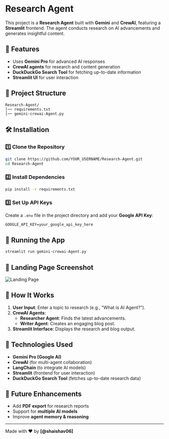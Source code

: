 # Research Agent

This project is a **Research Agent** built with **Gemini** and **CrewAI**, featuring a **Streamlit** frontend. The agent conducts research on AI advancements and generates insightful content.

## 🚀 Features
- Uses **Gemini Pro** for advanced AI responses
- **CrewAI agents** for research and content generation
- **DuckDuckGo Search Tool** for fetching up-to-date information
- **Streamlit UI** for user interaction

## 📂 Project Structure
```
Research-Agent/
│── requirements.txt
│── gemini-crewai-Agent.py
```

## 🛠 Installation
### 1️⃣ Clone the Repository
```bash
git clone https://github.com/YOUR_USERNAME/Research-Agent.git
cd Research-Agent
```

### 2️⃣ Install Dependencies
```bash
pip install -r requirements.txt
```

### 3️⃣ Set Up API Keys
Create a `.env` file in the project directory and add your **Google API Key**:
```
GOOGLE_API_KEY=your_google_api_key_here
```

## 🚀 Running the App
```bash
streamlit run gemini-crewai-Agent.py
```

## 📸 Landing Page Screenshot
![Landing Page](./landing_page.png)

## 🧠 How It Works
1. **User Input**: Enter a topic to research (e.g., "What is AI Agent?").
2. **CrewAI Agents**:
   - **Researcher Agent**: Finds the latest advancements.
   - **Writer Agent**: Creates an engaging blog post.
3. **Streamlit Interface**: Displays the research and blog output.

## 🤖 Technologies Used
- **Gemini Pro (Google AI)**
- **CrewAI** (for multi-agent collaboration)
- **LangChain** (to integrate AI models)
- **Streamlit** (frontend for user interaction)
- **DuckDuckGo Search Tool** (fetches up-to-date research data)

## 🎯 Future Enhancements
- Add **PDF export** for research reports
- Support for **multiple AI models**
- Improve **agent memory & reasoning**

---
Made with ❤️ by **[@shaishav06]**

